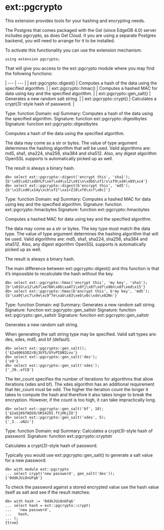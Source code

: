 # ext::pgcrypto

This extension provides tools for your hashing and encrypting needs.

The Postgres that comes packaged with the Gel (since EdgeDB 4.0) server includes pgcrypto, as does Gel Cloud. It you are using a separate Postgres backend, you will need to arrange for it to be installed.

To activate this functionality you can use the extension mechanism:

```sdl
using extension pgcrypto;
```

That will give you access to the ext::pgcrypto module where you may find the following functions:

| --- | --- |
| ext::pgcrypto::digest() | Computes a hash of the data using the specified algorithm. |
| ext::pgcrypto::hmac() | Computes a hashed MAC for data using key and the specified algorithm. |
| ext::pgcrypto::gen_salt() | Generates a new random salt string. |
| ext::pgcrypto::crypt() | Calculates a crypt(3)-style hash of password. |

Type: function
Domain: eql
Summary: Computes a hash of the data using the specified algorithm.
Signature: function ext::pgcrypto::digestbytes
Signature: function ext::pgcrypto::digestbytes


Computes a hash of the data using the specified algorithm.

The data may come as a str or bytes. The value of type argument determines the hashing algorithm that will be used. Valid algorithms are: md5, sha1, sha224, sha256, sha384 and sha512. Also, any digest algorithm OpenSSL supports is automatically picked up as well.

The result is always a binary hash.

```edgeql-repl
db> select ext::pgcrypto::digest('encrypt this', 'sha1');
{b'\x05\x82\xd8YLF\xe7\xd4\x12\x91\n\xdb$\xf1!v\xf9\xd4\x89\xc4'}
db> select ext::pgcrypto::digest(b'encrypt this', 'md5');
{b'\x15\xd6\x14y\xcb\xf2"\xa1+Z]8\xf8\xcf\x0c['}
```

Type: function
Domain: eql
Summary: Computes a hashed MAC for data using key and the specified algorithm.
Signature: function ext::pgcrypto::hmacbytes
Signature: function ext::pgcrypto::hmacbytes


Computes a hashed MAC for data using key and the specified algorithm.

The data may come as a str or bytes. The key type must match the data type. The value of type argument determines the hashing algorithm that will be used. Valid algorithms are: md5, sha1, sha224, sha256, sha384 and sha512. Also, any digest algorithm OpenSSL supports is automatically picked up as well.

The result is always a binary hash.

The main difference between ext::pgcrypto::digest() and this function is that it’s impossible to recalculate the hash without the key.

```edgeql-repl
db> select ext::pgcrypto::hmac('encrypt this', 'my key', 'sha1');
{b'\x01G\x12\xb7\xe76H\x8b\xa4T1\x0fj\x87\xdf\x86n\x8f\xed\x15'}
db> select ext::pgcrypto::hmac(b'encrypt this', b'my key', 'md5');
{b'\xa9{\xc7\x9e\xc9"7e\xab\x83\xeb\x0c\xde\x02Nn'}
```

Type: function
Domain: eql
Summary: Generates a new random salt string.
Signature: function ext::pgcrypto::gen_saltstr
Signature: function ext::pgcrypto::gen_saltstr
Signature: function ext::pgcrypto::gen_saltstr


Generates a new random salt string.

When generating the salt string type may be specified. Valid salt types are: des, xdes, md5, and bf (default).

```edgeql-repl
db> select ext::pgcrypto::gen_salt();
{'$2a$06$5D2rBj3UY5/UYvPIUNILvu'}
db> select ext::pgcrypto::gen_salt('des');
{'o9'}
db> select ext::pgcrypto::gen_salt('xdes');
{'_J9..efC8'}
```

The iter_count specifies the number of iterations for algorithms that allow iterations (xdes and bf). The xdes algorithm has an additional requirement that iter_count must be odd. The higher the iteration count the longer it takes to compute the hash and therefore it also takes longer to break the encryption. However, if the count is too high, it can take impractically long.

```edgeql-repl
db> select ext::pgcrypto::gen_salt('bf', 10);
{'$2a$10$fAQS9/UKS42OI.ftjHkj2O'}
db> select ext::pgcrypto::gen_salt('xdes', 5);
{'_3...oN2c'}
```

Type: function
Domain: eql
Summary: Calculates a crypt(3)-style hash of password.
Signature: function ext::pgcrypto::cryptstr


Calculates a crypt(3)-style hash of password.

Typically you would use ext::pgcrypto::gen_salt() to generate a salt value for a new password:

```edgeql-repl
db> with module ext::pgcrypto
... select crypt('new password', gen_salt('des'));
{'0ddkJUiOnUFq6'}
```

To check the password against a stored encrypted value use the hash value itself as salt and see if the result matches:

```edgeql-repl
db> with hash := '0ddkJUiOnUFq6'
... select hash = ext::pgcrypto::crypt(
...   'new password',
...   hash,
... );
{true}
```


